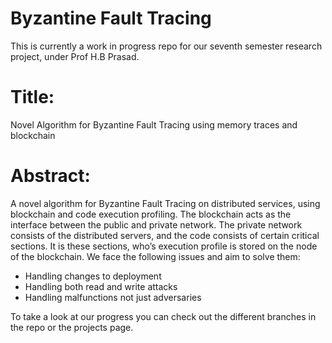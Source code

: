 # Byzantine Fault Tracing
This is currently a work in progress repo for our seventh semester research project, under Prof H.B Prasad. 
# Title:
Novel Algorithm for Byzantine Fault Tracing using memory traces and blockchain
# Abstract:
A novel algorithm for Byzantine Fault Tracing on distributed services, using blockchain and code execution profiling. The blockchain acts as the interface between the public and private network. The private network consists of the distributed servers, and the code consists of certain critical sections. It is these sections, who’s execution profile is stored on the node of the blockchain. We face the following issues and aim to solve them:
- Handling changes to deployment
- Handling both read and write attacks
- Handling malfunctions not just adversaries

To take a look at our progress you can check out the different branches in the repo or the projects page. 
